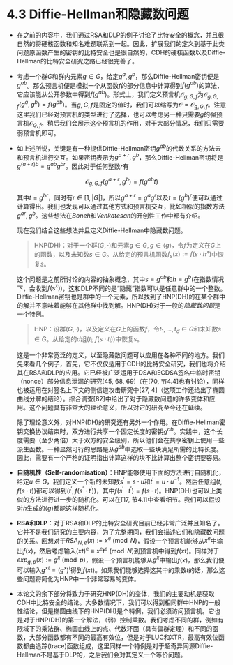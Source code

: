 # 4.3 Diffie-Hellman和隐藏数问题

* 在之前的内容中，我们通过RSA和DLP的例子讨论了比特安全的概念，并且很自然的将硬核函数和知名难题联系到一起。因此，扩展我们的定义到基于此类问题原函数产生的密钥的比特安全也是很自然的，CDH的硬核函数以及Diffie-Hellman的比特安全研究之路已经很完善了。

* 考虑一个群$G$和群内元素$g\in G$，给定$g^a, g^b$，那么Diffie-Hellman密钥便是$g^{ab}$。那么预言机便是模拟一个从函数$f$的部分信息中计算得到$f(g^{ab})$的算法，它应该能从公开参数中得到$f(g^{ab})$。形式上，我们定义预言机$\mathcal{O}_{g,G,f}$为$\mathcal{O}_{g,G,f}(g^a, g^b) = f(g^{ab})$。当$g, G, f$是固定的值时，我们可以缩写为$\mathcal{O} = \mathcal{O}_{g,G,f}$。注意这里我们已经对预言机的类型进行了选择，也可以考虑另一种只需要$g$的强预言机$\mathcal{O}_{G,f}$。稍后我们会展示这个预言机的作用，对于大部分情况，我们只需要弱预言机即可。

* 如上述所说，关键是有一种提供Diffie-Hellman密钥$g^{ab}$的代数关系的方法去和预言机进行交互。如果密钥表示为$g^{a+r}, g^b$，那么Diffie-Hellman密钥将是$g^{(a+r)b} = g^{ab}g^{br}$。因此对于任何整数$r$有

    $$
    \mathcal{O}_{g,G,f}(g^{a+r}, g^b) = f(g^{ab}t)
    $$

    其中$t = g^{br}$，同时有$r \in [1, |G|]$，所以$g^{a+r}=g^ag^r$以及$t=(g^b)^r$便可以通过计算得出。我们也发现可以通过其他方式和预言机交互，比如相似的指数方法$g^{ar}, g^b$。这些想法在$Boneh$和$Venkatesan$的开创性工作中都有介绍。

    现在我们结合这些想法并且定义Diffie-Hellman中隐藏数问题。

    >HNP(DH)：对于一个群$(G,\cdot)$和元素$g\in G, g\in \langle g\rangle$，令$f$为定义在$G$上的函数，以及未知数$s\in G$。从给定的预言机函数$f_s(x) := f(s\cdot h^x)$中恢复$s$。

    这个问题是之前所讨论的内容的抽象概念，其中$s=g^{ab}$和$h=g^b$(在指数情况下，会收到$f(s^x)$)，这和DLP不同的是“隐藏”指数可以是任意群中的一个整数。Diffie-Hellman密钥也是群中的一个元素，所以找到了HNP(DH)的在某个群中的解并不意味着能够在其他群中找到解。HNP(DH)对于一般的*隐藏数问题*是一个特例。

    >HNP：设群$(G,\cdot)$，以及定义在$G$上的函数$f$，令$t_1,\dots,t_d\in G$和未知数$s\in G$。从给定的$d$组$(t_i,f(s\cdot t_i))$中恢复$s$。

    这是一个非常宽泛的定义，以至隐藏数问题可以应用在各种不同的地方。我们先来看几个例子，首先，它不仅仅适用于CDH的比特安全研究，我们也将介绍其在RSA和DLP的应用。它已经被广泛运用于DSA和ECDSA签名中临时密钥（nonce）部分信息泄漏的研究[45, 68, 69]（在[70, 节4.4]也有讨论），同样也被运用在对签名上下文的侧信道攻击研究中[27, 4]（这项工作还给出了椭圆曲线分解的结论）。综合调查[82]中给出了对于隐藏数问题的许多变体和应用。这个问题具有非常大的理论意义，所以对它的研究至今还在延续。

    除了理论意义外，对HNP(DH)的研究还有另外一个作用。在Diffie-Hellman密钥交换协议结束时，双方进行共享一个固定长度的密钥$g^{ab}$。实践中，这个长度需要（至少两倍）大于双方的安全级别，所以他们会在共享密钥上使用一些派生函数。一种显然可行的思路是从$g^{ab}$中选取一些块满足所需的比特长度。因此，需要有一个严格的证明指出计算这样的块不比计算出整个密钥要容易。

* **自随机性（Self-randomisation）**：HNP能够使用下面的方法进行自随机化，给定$u\in G$，我们定义一个新的未知数$s^{'} = s\cdot u$和$t^{'} = u\cdot u^{-1}$。然后任意组$(t, f(s\cdot t))$都可以得到$(t^{'}, f(s^{'}\cdot t^{'}))$，其中$f(s^{'}\cdot t^{'})=f(s\cdot t)$。HNP(DH)也可以上类似的方法进行进一步的随机化。可以在[17, 节4.1]中查看细节。我们可以假设对$h$生成的$\langle g\rangle$都能这样随机化。

* **RSA和DLP**：对于RSA和DLP的比特安全研究目前已经非常广泛并且知名了。它并不是我们研究的主要内容，为了完整期间，我们会描述它们和隐藏数问题的关系。回想对于$RSA_{N,e}(x) := x^e \pmod{N}$，假设一个预言机能够从$x^e$中输出$f(x)$，然后考虑输入$(xt)^e \equiv x^et^e\pmod{N}$到预言机中得到$f(xt)$。同样对于$exp_{g,p}(x) := g^x\pmod{p}$，假设一个预言机能够从$g^x$中输出$f(x)$，那么我们便可以输入$g^{xt} = (g^x)^t$得到$f(xt)$。如果我们能够选择这其中的乘数$t$的话，那么这些问题将简化为HNP中一个非常容易的变体。

* 本论文的余下部分将致力于研究HNP(DH)的变体，我们的主要动机是获取CDH中比特安全的结论。大多数情况下，我们可以得到相同群中HNP的一般性结论，但是椭圆曲线下的HNP(DH)是个特例，我们必须访问预言机。它也是对于HNP(DH)的第一个解法，（弱）控制乘数。我们考虑不同的群，例如有限域下的乘法群、椭圆曲线上的点、代数环面（具有偏群定理）和不同的函数，大部分函数都有不同的最高有效位，但是对于LUC和XTR，最高有效位函数都由追踪(trace)函数组成，这里同样一个特例是对于超奇异同源Diffie-Hellman不是基于DLP的，之后我们会对其定义一个等价问题。